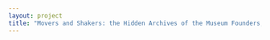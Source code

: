 ```yaml
--- 
layout: project 
title: "Movers and Shakers: the Hidden Archives of the Museum Founders, Dealers, and Early Collectors that Shaped and Defined the Field" 
---
```



